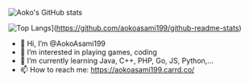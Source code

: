 ![Aoko's GitHub stats](https://github-readme-stats.vercel.app/api?username=aokoasami199&show_icons=true&theme=tokyonight)

![Top Langs](https://github-readme-stats.vercel.app/api/top-langs/?username=aokoasami199&layout=compact)](https://github.com/aokoasami199/github-readme-stats)
- 👋 Hi, I’m @AokoAsami199
- 👀 I’m interested in playing games, coding
- 🌱 I’m currently learning Java, C++, PHP, Go, JS, Python,...
- 📫 How to reach me: https://aokoasami199.carrd.co/

<!---
AokoAsami199/AokoAsami199 is a ✨ special ✨ repository because its `README.md` (this file) appears on your GitHub profile.
You can click the Preview link to take a look at your changes.
--->
